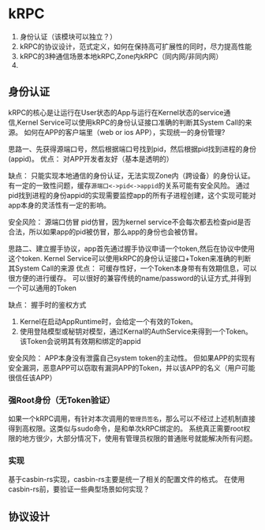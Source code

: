 # kRPC
1. 身份认证（该模块可以独立？）
2. kRPC的协议设计，范式定义，如何在保持高可扩展性的同时，尽力提高性能
3. kRPC的3种通信场景本地kRPC,Zone内kRPC（同内网/非同内网）
4. 


## 身份认证
kRPC的核心是让运行在User状态的App与运行在Kernel状态的service通信,Kernel Service可以使用kRPC的身份认证接口准确的判断其System Call的来源。
如何在APP的客户端里（web or ios APP），实现统一的身份管理?

思路一、先获得源端口号，然后根据端口号找到pid，然后根据pid找到进程的身份(appid)。
优点：
对APP开发者友好（基本是透明的）

缺点：
只能实现本地通信的身份认证，无法实现Zone内（跨设备）的身份认证。
有一定的一致性问题，缓存`源端口<->pid<->appid`的关系可能有安全风险。
通过pid找到进程的身份appid的实现需要监控app的所有子进程创建，这个实现可能对app本身的灵活性有一定的影响。

安全风险：
源端口仿冒
pid仿冒，因为kernel service不会每次都去检查pid是否合法，所以如果app的pid被仿冒，那么app的身份也会被仿冒。

思路二、建立握手协议，app首先通过握手协议申请一个token,然后在协议中使用这个token. Kernel Service可以使用kRPC的身份认证接口+Token来准确的判断其System Call的来源
优点：
可缓存性好，一个Token本身带有有效期信息，可以很方便的进行缓存。
可以很好的兼容传统的name/password的认证方式,并得到一个可以通用的Token

缺点：
握手时的鉴权方式
1. Kernel在启动AppRuntime时，会给定一个有效的Token。
2. 使用登陆模型或秘钥对模型，通过Kernal的AuthService来得到一个Token。该Token会说明其有效期和绑定的appid

安全风险：
APP本身没有泄露自己system token的主动性。
但如果APP的实现有安全漏洞，恶意APP可以窃取有漏洞APP的Token，并以该APP的名义（用户可能很信任该APP）

### 强Root身份（无Token验证）
如果一个kRPC调用，有针对本次调用的`管理员签名`，那么可以不经过上述机制直接得到高权限。这类似与sudo命令，是和单次kRPC绑定的。
系统真正需要root权限的地方很少，大部分情况下，使用有管理员权限的普通账号就能解决所有问题。


### 实现
基于casbin-rs实现，casbin-rs主要是统一了相关的配置文件的格式。
在使用casbin-rs前，要验证一些典型场景如何实现？

## 协议设计
